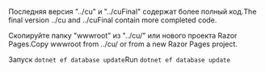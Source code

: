 <span data-ttu-id="927ff-101">Последняя версия "../cu" и "../cuFinal" содержат более полный код.</span><span class="sxs-lookup"><span data-stu-id="927ff-101">The final version ../cu and ../cuFinal contain more completed code.</span></span>

<span data-ttu-id="927ff-102">Скопируйте папку "wwwroot" из "../cu/" или нового проекта Razor Pages.</span><span class="sxs-lookup"><span data-stu-id="927ff-102">Copy wwwroot from ../cu/ or from a new Razor Pages project.</span></span>

<span data-ttu-id="927ff-103">Запуск `dotnet ef database update`</span><span class="sxs-lookup"><span data-stu-id="927ff-103">Run `dotnet ef database update`</span></span>
